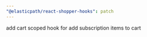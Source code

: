 ```yaml
---
"@elasticpath/react-shopper-hooks": patch
---
```


add cart scoped hook for add subscription items to cart
